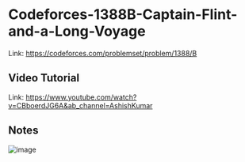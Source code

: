 # Codeforces-1388B-Captain-Flint-and-a-Long-Voyage
Link: https://codeforces.com/problemset/problem/1388/B
## Video Tutorial
Link: https://www.youtube.com/watch?v=CBboerdJG6A&ab_channel=AshishKumar
## Notes
![image](https://user-images.githubusercontent.com/51401355/159000955-eee9f362-5c85-4a12-b5f5-321a07cc76cb.png)
